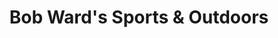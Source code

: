 ---
title: "Bob Ward's Sports & Outdoors"
url: /butte/bob-wards-sports-and-outdoors/
shop: sports
---